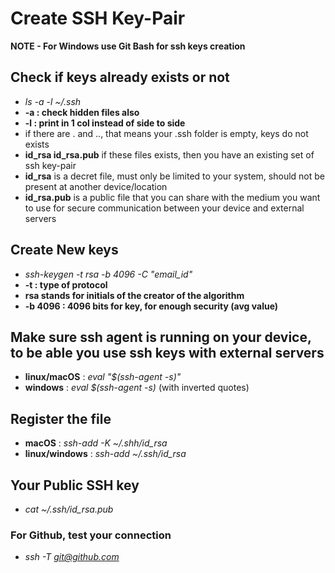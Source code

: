 # Create SSH Key-Pair

**NOTE - For Windows use Git Bash for ssh keys creation**

## Check if keys already exists or not
* *ls -a -l ~/.ssh*
* **-a : check hidden files also**
* **-l : print in 1 col instead of side to side**
* if there are . and .., that means your .ssh folder is empty, keys do not exists
* **id_rsa id_rsa.pub** if these files exists, then you have an existing set of ssh key-pair
* **id_rsa** is a decret file, must only be limited to your system, should not be present at another device/location
* **id_rsa.pub** is a public file that you can share with the medium you want to use for secure communication between your device and external servers

## Create New keys
* *ssh-keygen -t rsa -b 4096 -C "email_id"*
* **-t : type of protocol**
* **rsa stands for initials of the creator of the algorithm**
* **-b 4096 : 4096 bits for key, for enough security (avg value)**

## Make sure ssh agent is running on your device, to be able you use ssh keys with external servers
* **linux/macOS** : *eval "$(ssh-agent -s)"*
* **windows** : *eval $(ssh-agent -s)* (with inverted quotes)

## Register the file
* **macOS** : *ssh-add -K ~/.shh/id_rsa*
* **linux/windows** : *ssh-add ~/.ssh/id_rsa*

## Your Public SSH key
* *cat ~/.ssh/id_rsa.pub*

### For Github, test your connection
* *ssh -T git@github.com*